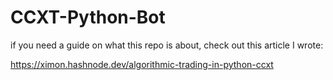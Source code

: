 # CCXT-Python-Bot
if you need a guide on what this repo is about, check out this article I wrote:

https://ximon.hashnode.dev/algorithmic-trading-in-python-ccxt
